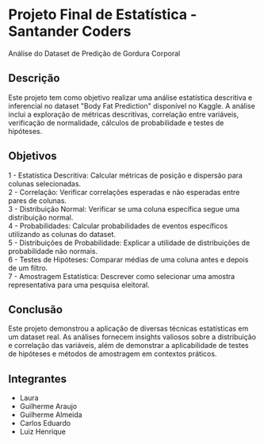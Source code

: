 # Projeto Final de Estatística - Santander Coders
Análise do Dataset de Predição de Gordura Corporal

## Descrição
Este projeto tem como objetivo realizar uma análise estatística descritiva e inferencial no dataset "Body Fat Prediction" disponível no Kaggle. A análise inclui a exploração de métricas descritivas, correlação entre variáveis, verificação de normalidade, cálculos de probabilidade e testes de hipóteses.

## Objetivos
1 - Estatística Descritiva: Calcular métricas de posição e dispersão para colunas selecionadas.<br/>
2 - Correlação: Verificar correlações esperadas e não esperadas entre pares de colunas.<br/>
3 - Distribuição Normal: Verificar se uma coluna específica segue uma distribuição normal.<br/>
4 - Probabilidades: Calcular probabilidades de eventos específicos utilizando as colunas do dataset.<br/>
5 - Distribuições de Probabilidade: Explicar a utilidade de distribuições de probabilidade não normais.<br/>
6 - Testes de Hipóteses: Comparar médias de uma coluna antes e depois de um filtro.<br/>
7 - Amostragem Estatística: Descrever como selecionar uma amostra representativa para uma pesquisa eleitoral.<br/>

## Conclusão
Este projeto demonstrou a aplicação de diversas técnicas estatísticas em um dataset real. As análises fornecem insights valiosos sobre a distribuição e correlação das variáveis, além de demonstrar a aplicabilidade de testes de hipóteses e métodos de amostragem em contextos práticos.

## Integrantes
- Laura
- Guilherme Araujo
- Guilherme Almeida
- Carlos Eduardo
- Luiz Henrique
